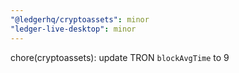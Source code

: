 ```yaml
---
"@ledgerhq/cryptoassets": minor
"ledger-live-desktop": minor
---
```


chore(cryptoassets): update TRON `blockAvgTime` to 9
